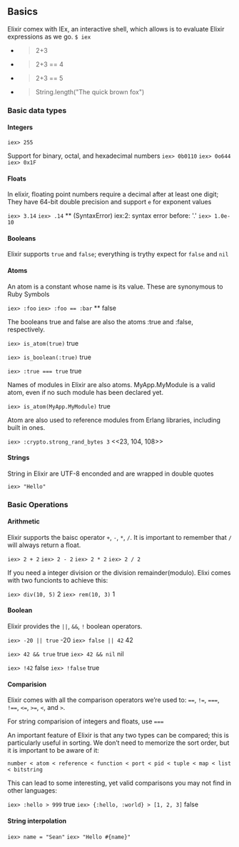 ## Basics

Elixir comex with IEx, an interactive shell, which allows is to evaluate Elixir expressions as we go.
`$ iex`

- > 2+3
- > 2+3 == 4
- > 2+3 == 5
- > String.length("The quick brown fox")

### Basic data types

#### Integers

`iex> 255`

Support for binary, octal, and hexadecimal numbers
`iex> 0b0110`
`iex> 0o644`
`iex> 0x1F`

#### Floats

In elixir, floating point numbers require a decimal after at least one digit;
They have 64-bit double precision and support `e` for exponent values

`iex> 3.14`
`iex> .14` \*\* (SyntaxError) iex:2: syntax error before: '.'
`iex> 1.0e-10`

#### Booleans

Elixir supports `true` and `false`; everything is trythy expect for `false` and `nil`

#### Atoms

An atom is a constant whose name is its value. These are synonymous to Ruby Symbols

`iex> :foo`
`iex> :foo == :bar` \*\* false

The booleans true and false are also the atoms :true and :false, respectively.

`iex> is_atom(true)` true

`iex> is_boolean(:true)` true

`iex> :true === true` true

Names of modules in Elixir are also atoms. MyApp.MyModule is a valid atom, even if no such module has been declared yet.

`iex> is_atom(MyApp.MyModule)` true

Atom are also used to reference modules from Erlang libraries, including built in ones.

`iex> :crypto.strong_rand_bytes 3` <<23, 104, 108>>

#### Strings

String in Elixir are UTF-8 enconded and are wrapped in double quotes

`iex> "Hello"`

### Basic Operations

#### Arithmetic

Elixir supports the baisc operator `+`, `-`, `*`, `/`. It is important to remember that `/` will always return a float.

`iex> 2 + 2`
`iex> 2 - 2`
`iex> 2 * 2`
`iex> 2 / 2`

If you need a integer division or the division remainder(modulo). Elixi comes with two funcionts to achieve this:

`iex> div(10, 5)` 2
`iex> rem(10, 3)` 1

#### Boolean

Elixir provides the `||`, `&&`, `!` boolean operators.

`iex> -20 || true` -20
`iex> false || 42` 42

`iex> 42 && true` true
`iex> 42 && nil` nil

`iex> !42` false
`iex> !false` true

#### Comparision

Elixir comes with all the comparison operators we’re used to: `==`, `!=`, `===`, `!==`, `<=`, `>=`, `<`, and `>`.

For string comparision of integers and floats, use `===`

An important feature of Elixir is that any two types can be compared; this is particularly useful in sorting. We don’t need to memorize the sort order, but it is important to be aware of it:

`number < atom < reference < function < port < pid < tuple < map < list < bitstring`

This can lead to some interesting, yet valid comparisons you may not find in other languages:

`iex> :hello > 999` true
`iex> {:hello, :world} > [1, 2, 3]` false

#### String interpolation

`iex> name = "Sean"`
`iex> "Hello #{name}"`

